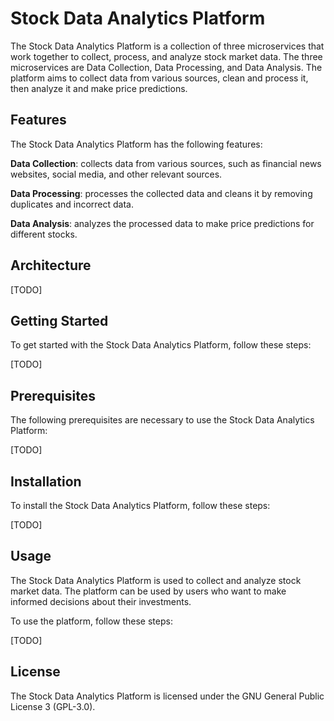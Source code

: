 # Stock Data Analytics Platform

The Stock Data Analytics Platform is a collection of three microservices that work together to collect, process, and analyze stock market data. The three microservices are Data Collection, Data Processing, and Data Analysis. The platform aims to collect data from various sources, clean and process it, then analyze it and make price predictions.

## Features

The Stock Data Analytics Platform has the following features:

**Data Collection**: collects data from various sources, such as financial news websites, social media, and other relevant sources.

**Data Processing**: processes the collected data and cleans it by removing duplicates and incorrect data.

**Data Analysis**: analyzes the processed data to make price predictions for different stocks.

## Architecture

[TODO]

## Getting Started

To get started with the Stock Data Analytics Platform, follow these steps:

[TODO]

## Prerequisites

The following prerequisites are necessary to use the Stock Data Analytics Platform:

[TODO]

## Installation

To install the Stock Data Analytics Platform, follow these steps:

[TODO]

## Usage

The Stock Data Analytics Platform is used to collect and analyze stock market data. The platform can be used by users who want to make informed decisions about their investments.

To use the platform, follow these steps:

[TODO]

## License

The Stock Data Analytics Platform is licensed under the GNU General Public License 3 (GPL-3.0).
